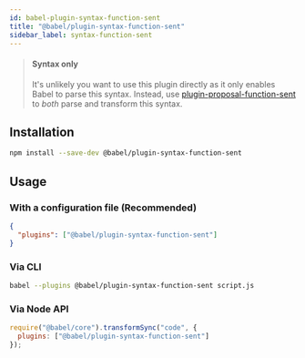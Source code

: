 ```yaml
---
id: babel-plugin-syntax-function-sent
title: "@babel/plugin-syntax-function-sent"
sidebar_label: syntax-function-sent
---
```


> #### Syntax only
>
> It's unlikely you want to use this plugin directly as it only enables Babel to parse this syntax. Instead, use [plugin-proposal-function-sent](plugin-proposal-function-sent.md) to _both_ parse and transform this syntax.

## Installation

```sh title="Shell"
npm install --save-dev @babel/plugin-syntax-function-sent
```

## Usage

### With a configuration file (Recommended)

```json title="babel.config.json"
{
  "plugins": ["@babel/plugin-syntax-function-sent"]
}
```

### Via CLI

```sh title="Shell"
babel --plugins @babel/plugin-syntax-function-sent script.js
```

### Via Node API

```js title="JavaScript"
require("@babel/core").transformSync("code", {
  plugins: ["@babel/plugin-syntax-function-sent"]
});
```

